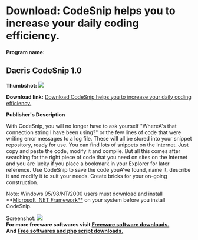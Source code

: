 # Download: CodeSnip helps you to increase your daily coding efficiency.

**Program name:**

## Dacris CodeSnip 1.0

  
**Thumbshot:** ![](http://www.freewarefiles.com/screenshot/dacris_codesnip_md.gif)   
  
**Download link:** [Download CodeSnip helps you to increase your daily coding efficiency.](http://freesoftwares.boysofts.com/Dacris-CodeSnip_program_4697.html)  
  


**Publisher's Description**  
  


With CodeSnip, you will no longer have to ask yourself "WhereA's that connection string I have been using?" or the few lines of code that were writing error messages to a log file. These will all be stored into your snippet repository, ready for use. You can find lots of snippets on the Internet. Just copy and paste the code, modify it and compile. But all this comes after searching for the right piece of code that you need on sites on the Internet and you are lucky if you place a bookmark in your Explorer for later reference. Use CodeSnip to save the code youA've found, name it, describe it and modify it to suit your needs. Create bricks for your on-going construction. 

Note: Windows 95/98/NT/2000 users must download and install **[Microsoft .NET Framework**](http://download.microsoft.com/download/.netframesdk/Redist/1.0/W98NT42KMeXP/EN-US/dotnetredist.exe) on your system before you install CodeSnip.

  
  
Screenshot: ![](http://www.freewarefiles.com/screenshot/dacris_codesnip.gif)   
**For more freeware softwares visit [Freeware software downloads.](http://freesoftwares.boysofts.com/)**   
**And [Free softwares and php script downloads.](http://www.boysofts.com/)**
